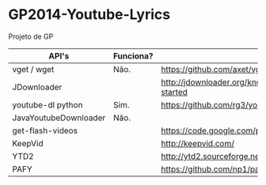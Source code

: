 GP2014-Youtube-Lyrics
=====================

Projeto de GP

| API's                 | Funciona? | URL                                                                         |
|-----------------------|-----------|-----------------------------------------------------------------------------|
| vget / wget           | Não.      | https://github.com/axet/vget                                                |
| JDownloader           |           | http://jdownloader.org/knowledge/wiki/development/get-started               |
| youtube-dl python     | Sim.      | https://github.com/rg3/youtube-dl/                                          |
| JavaYoutubeDownloader | Não.      |                                                                             |
| get-flash-videos      |           | https://code.google.com/p/get-flash-videos/                                 |
| KeepVid               |           | http://keepvid.com/                                                         |
| YTD2                  |           | http://ytd2.sourceforge.net/                                                |
| PAFY                  |           | https://github.com/np1/pafy                                                 |
